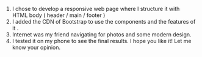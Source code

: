 1. I chose to develop a responsive web page where I structure it with HTML body ( header / main / footer ) 
2. I added the CDN of Bootstrap to use the components and the features of it .
3. Internet was my friend navigating for photos and some modern design. 
4. I tested it on my phone to see the final results. 
I hope you like it! Let me know your opinion.
